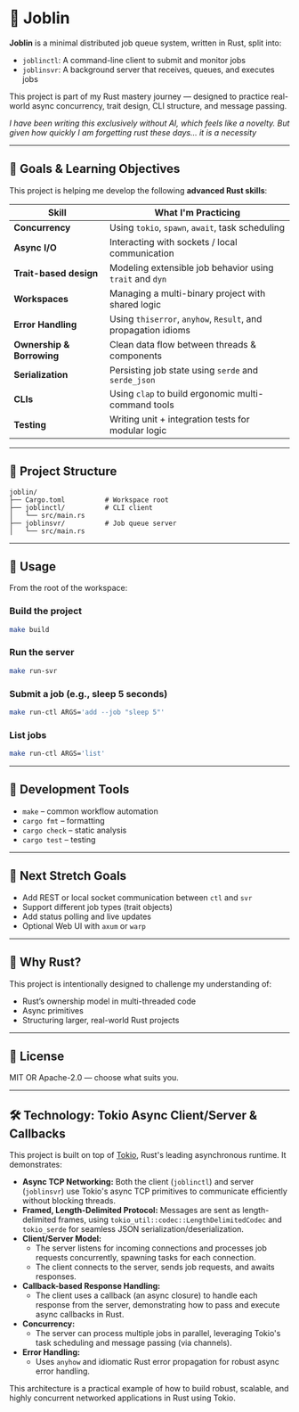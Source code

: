 # 🦀 Joblin

**Joblin** is a minimal distributed job queue system, written in Rust, split into:

- `joblinctl`: A command-line client to submit and monitor jobs
- `joblinsvr`: A background server that receives, queues, and executes jobs

This project is part of my Rust mastery journey — designed to practice real-world async concurrency, trait design, CLI structure, and message passing.

_I have been writing this exclusively without AI, which feels like a novelty. 
But given how quickly I am forgetting rust these days... it is a necessity_

---

## 🎯 Goals & Learning Objectives

This project is helping me develop the following **advanced Rust skills**:

| Skill                | What I'm Practicing                                                   |
|----------------------|------------------------------------------------------------------------|
| **Concurrency**      | Using `tokio`, `spawn`, `await`, task scheduling                       |
| **Async I/O**        | Interacting with sockets / local communication                         |
| **Trait-based design** | Modeling extensible job behavior using `trait` and `dyn`            |
| **Workspaces**       | Managing a multi-binary project with shared logic                      |
| **Error Handling**   | Using `thiserror`, `anyhow`, `Result`, and propagation idioms          |
| **Ownership & Borrowing** | Clean data flow between threads & components                    |
| **Serialization**    | Persisting job state using `serde` and `serde_json`                    |
| **CLIs**             | Using `clap` to build ergonomic multi-command tools                    |
| **Testing**          | Writing unit + integration tests for modular logic                     |

---

## 🧱 Project Structure

```
joblin/
├── Cargo.toml          # Workspace root
├── joblinctl/          # CLI client
│   └── src/main.rs
├── joblinsvr/          # Job queue server
│   └── src/main.rs
```

---

## 🚀 Usage

From the root of the workspace:

### Build the project

```bash
make build
```

### Run the server

```bash
make run-svr
```

### Submit a job (e.g., sleep 5 seconds)

```bash
make run-ctl ARGS='add --job "sleep 5"'
```

### List jobs

```bash
make run-ctl ARGS='list'
```

---

## 🔧 Development Tools

- `make` – common workflow automation
- `cargo fmt` – formatting
- `cargo check` – static analysis
- `cargo test` – testing

---

## 🧪 Next Stretch Goals

- Add REST or local socket communication between `ctl` and `svr`
- Support different job types (trait objects)
- Add status polling and live updates
- Optional Web UI with `axum` or `warp`

---

## 🦀 Why Rust?

This project is intentionally designed to challenge my understanding of:
- Rust’s ownership model in multi-threaded code
- Async primitives
- Structuring larger, real-world Rust projects

---

## 📜 License

MIT OR Apache-2.0 — choose what suits you.

---

## 🛠️ Technology: Tokio Async Client/Server & Callbacks

This project is built on top of [Tokio](https://tokio.rs/), Rust's leading asynchronous runtime. It demonstrates:

- **Async TCP Networking:** Both the client (`joblinctl`) and server (`joblinsvr`) use Tokio's async TCP primitives to communicate efficiently without blocking threads.
- **Framed, Length-Delimited Protocol:** Messages are sent as length-delimited frames, using `tokio_util::codec::LengthDelimitedCodec` and `tokio_serde` for seamless JSON serialization/deserialization.
- **Client/Server Model:**
    - The server listens for incoming connections and processes job requests concurrently, spawning tasks for each connection.
    - The client connects to the server, sends job requests, and awaits responses.
- **Callback-based Response Handling:**
    - The client uses a callback (an async closure) to handle each response from the server, demonstrating how to pass and execute async callbacks in Rust.
- **Concurrency:**
    - The server can process multiple jobs in parallel, leveraging Tokio's task scheduling and message passing (via channels).
- **Error Handling:**
    - Uses `anyhow` and idiomatic Rust error propagation for robust async error handling.

This architecture is a practical example of how to build robust, scalable, and highly concurrent networked applications in Rust using Tokio.
